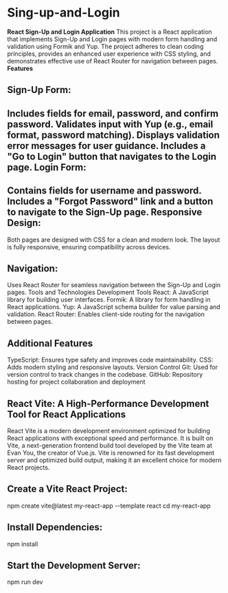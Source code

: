 # Sing-up-and-Login
**React Sign-Up and Login Application**
This project is a React application that implements Sign-Up and Login pages with modern form handling and validation using Formik and Yup. The project adheres to clean coding principles, provides an enhanced user experience with CSS styling, and demonstrates effective use of React Router for navigation between pages.
**Features**

Sign-Up Form:
--------------
Includes fields for email, password, and confirm password.
Validates input with Yup (e.g., email format, password matching).
Displays validation error messages for user guidance.
Includes a "Go to Login" button that navigates to the Login page.
Login Form:
------------
Contains fields for username and password.
Includes a "Forgot Password" link and a button to navigate to the Sign-Up page.
Responsive Design:
-----------------
Both pages are designed with CSS for a clean and modern look.
The layout is fully responsive, ensuring compatibility across devices.

Navigation:
-------------
Uses React Router for seamless navigation between the Sign-Up and Login pages.
Tools and Technologies
Development Tools
React: A JavaScript library for building user interfaces.
Formik: A library for form handling in React applications.
Yup: A JavaScript schema builder for value parsing and validation.
React Router: Enables client-side routing for the navigation between pages.

Additional Features
-----------------
TypeScript: Ensures type safety and improves code maintainability.
CSS: Adds modern styling and responsive layouts.
Version Control
Git: Used for version control to track changes in the codebase.
GitHub: Repository hosting for project collaboration and deployment

React Vite: A High-Performance Development Tool for React Applications
------------------------------------------------------------------------
React Vite is a modern development environment optimized for building React applications with exceptional speed and performance. It is built on Vite, a next-generation frontend build tool developed by the Vite team at Evan You, the creator of Vue.js. Vite is renowned for its fast development server and optimized build output, making it an excellent choice for modern React projects.

Create a Vite React Project:
------------------------------
npm create vite@latest my-react-app --template react
cd my-react-app

Install Dependencies:
------------------
npm install

Start the Development Server:
---------------------------
npm run dev
